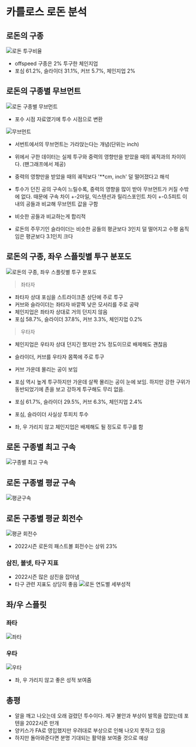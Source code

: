 # 카를로스 로돈 분석

## 로돈의 구종
![로돈 투구비율](https://github.com/jaeb0129/baseball/assets/63768509/4cc79ab4-4481-49bb-b90a-8b59ea80c0a7)
- offspeed 구종은 2% 투구한 체인지업
- 포심 61.2%, 슬라이더 31.1%, 커브 5.7%, 체인지업 2%

## 로돈의 구종별 무브먼트
![로돈 구종별 무브먼트](https://github.com/jaeb0129/baseball/assets/63768509/3b1959cc-38ec-42bd-b255-7766502d9b73)
- 포수 시점 자료였기에 투수 시점으로 변환

![무브먼트](https://github.com/jaeb0129/baseball/assets/63768509/9a973357-d545-4d59-9e20-4fb4096a8cba)
- 서번트에서의 무브먼트는 가라앉는다는 개념(단위는 inch)
-  위에서 구한 데이터는 실제 투구와 중력의 영향만을 받았을 때의 궤적과의 차이이다. (팬그래프에서 제공)
-  중력의 영향만을 받았을 때의 궤적보다 '**cm, inch' 덜 떨어졌다고 해석

- 투수가 던진 공의 구속이 느릴수록, 중력의 영향을 많이 받아 무브먼트가 커질 수밖에 없다. 때문에 구속 차이 +-2마일, 익스텐션과 릴리스포인트 차이 +-0.5피트 이내의 공들과 비교해 무브먼트 값을 구함
- 비슷한 공들과 비교하는게 합리적

- 로돈의 주무기인 슬라이더는 비슷한 공들의 평균보다 3인치 덜 떨어지고 수평 움직임은 평균보다 3.1인치 크다

## 로돈의 구종, 좌우 스플릿별 투구 분포도
![로돈의 구종, 좌우 스플릿별 투구 분포도](https://github.com/jaeb0129/baseball/assets/63768509/bc6606bb-282d-452f-8ab7-1fe9b4b31a54)
> 좌타자
- 좌타자 상대 포심을 스트라이크존 상단에 주로 투구
- 커브와 슬라이더는 좌타자 바깥쪽 낮은 모서리를 주로 공략
- 체인지업은 좌타자 상대로 거의 던지지 않음
- 포심 58.7%, 슬라이더 37.8%, 커브 3.3%, 체인지업 0.2% 

> 우타자
- 체인지업은 우타자 상대 던지긴 했지만 2% 정도이므로 배제해도 괜찮음
- 슬라이더, 커브를 우타자 몸쪽에 주로 투구 
- 커브 가운데 몰리는 공이 보임
- 포심 역시 높게 투구하지만 가운데 살짝 몰리는 공이 눈에 보임. 하지만 강한 구위가 동반되었기에 존을 보고 강하게 투구해도 무리 없음.
- 포심 61.7%, 슬라이더 29.5%, 커브 6.3%, 체인지업 2.4%



- 포심, 슬라이더 사실상 투피치 투수 
- 좌, 우 가리지 않고 체인지업은 배제해도 될 정도로 투구를 함

## 로돈 구종별 최고 구속
![구종별 최고 구속](https://github.com/jaeb0129/baseball/assets/63768509/487fd5ee-ed80-450c-81e0-f7eb671589ce)

## 로돈 구종별 평균 구속
![평균구속](https://github.com/jaeb0129/baseball/assets/63768509/0816f6cd-736d-4cbc-8b53-1bebda81bd08)

## 로돈 구종별 평균 회전수
![평균 회전수](https://github.com/jaeb0129/baseball/assets/63768509/8e2f23e7-f064-48ab-822d-b6fc8cb663d2)
- 2022시즌 로돈의 패스트볼 회전수는 상위 23%

### 삼진, 볼넷, 타구 지표
- 2022시즌 많은 삼진을 잡아냄
- 타구 관련 지표도 상당히 좋음
![로돈 연도별 세부성적](https://github.com/jaeb0129/baseball/assets/63768509/780f4b74-606d-477c-bde2-e0adf2d66613)

## 좌/우 스플릿
### 좌타
![좌타](https://github.com/jaeb0129/baseball/assets/63768509/6598d63a-4baf-4ba1-b5d8-ffa8fa9020bb)
### 우타
![우타](https://github.com/jaeb0129/baseball/assets/63768509/fc0baf1d-5b29-4d28-b380-dbe7fb05008d)
- 좌, 우 가리지 않고 좋은 성적 보여줌


## 총평
- 알을 깨고 나오는데 오래 걸렸던 투수이다. 제구 불안과 부상이 발목을 잡았는데 포텐을 2022시즌 만개
- 양키스가 FA로 영입했지만 우려대로 부상으로 인해  나오지 못하고 있음
- 하지만 돌아와준다면 분명 기대되는 활약을 보여줄 것으로 예상

